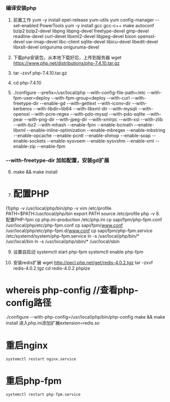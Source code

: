 ### 编译安装php

1. 前置工作
yum -y install epel-release yum-utils
yum config-manager --set-enabled PowerTools
yum -y install gcc gcc-c++ make autoconf bzip2 bzip2-devel libpng libpng-devel freetype-devel gmp-devel readline-devel curl-devel libxml2-devel libjpeg-devel bison openssl-devel uw-imap-devel libc-client sqlite-devel libicu-devel libedit-devel libxslt-devel oniguruma oniguruma-devel

2. 下载php安装包，从本地下载好后，上传到服务器
wget https://www.php.net/distributions/php-7.4.10.tar.gz

3. tar -zxvf php-7.4.10.tar.gz

4. cd php-7.4.10

5. ./configure --prefix=/usr/local/php --with-config-file-path=/etc --with-fpm-user=deploy --with-fpm-group=deploy --with-curl --with-freetype-dir --enable-gd --with-gettext --with-iconv-dir --with-kerberos --with-libdir=lib64 --with-libxml-dir --with-mysqli --with-openssl --with-pcre-regex --with-pdo-mysql --with-pdo-sqlite --with-pear --with-png-dir --with-jpeg-dir --with-xmlrpc --with-xsl --with-zlib --with-bz2 --with-mhash --enable-fpm --enable-bcmath --enable-libxml --enable-inline-optimization --enable-mbregex --enable-mbstring --enable-opcache --enable-pcntl --enable-shmop --enable-soap --enable-sockets --enable-sysvsem --enable-sysvshm --enable-xml --enable-zip --enable-fpm

### --with-freetype-dir 加如配置，安装gd扩展

6. make && make install

7. # 配置PHP
(1)php -v
/usr/local/php/bin/php -v
vim /etc/profile
PATH=$PATH:/usr/local/php/bin
export PATH
source /etc/profile
php -v
8. 配置PHP-fpm
cp php.ini-production /etc/php.ini
cp sapi/fpm/php-fpm.conf /usr/local/php/etc/php-fpm.conf
cp sapi/fpm/www.conf /usr/local/php/etc/php-fpm.d/www.conf
cp sapi/fpm/php-fpm.service /etc/systemd/system/php-fpm.service
ln -s /usr/local/php/bin/* /usr/local/bin
ln -s /usr/local/php/sbin/* /usr/local/sbin

9. 设置自启动
systemctl start php-fpm
systemctl enable php-fpm

10. 安装redis扩展
wget http://pecl.php.net/get/redis-4.0.2.tgz
tar -zxvf redis-4.0.2.tgz
cd redis-4.0.2
phpize
# whereis php-config  //查看php-config路径
./configure --with-php-config=/usr/local/php/bin/php-config
make && make install
进入php.ini添加扩展extension=redis.so
# 重启nginx
    systemctl restart nginx.service
# 重启php-fpm 
    systemctl restart php-fpm.service